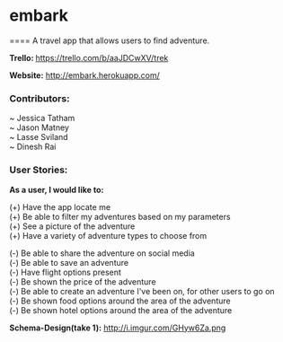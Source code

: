 <h1>embark</h1>
====
A travel app that allows users to find adventure. 


<strong>Trello: </strong>https://trello.com/b/aaJDCwXV/trek

<strong>Website:</strong> http://embark.herokuapp.com/

<h3>Contributors:</h3>
~ Jessica Tatham<br>
~ Jason Matney<br>
~ Lasse Sviland<br>
~ Dinesh Rai<br>
<h3>User Stories:</h3>
<strong>As a user, I would like to:</strong>

(+) Have the app locate me<br>
(+) Be able to filter my adventures based on my parameters<br>
(+) See a picture of the adventure<br>
(+) Have a variety of adventure types to choose from

(-) Be able to share the adventure on social media<br>
(-) Be able to save an adventure<br>
(-) Have flight options present<br>
(-) Be shown the price of the adventure<br>
(-) Be able to create an adventure I've been on, for other users to go on<br>
(-) Be shown food options around the area of the adventure<br>
(-) Be shown hotel options around the area of the adventure<br>


<strong>Schema-Design(take 1):</strong> http://i.imgur.com/GHyw6Za.png
